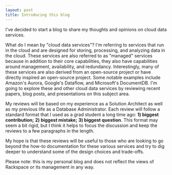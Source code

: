 ```yaml
---
layout: post
title: Introducing this blog
---
```


I've decided to start a blog to share my thoughts and opinions on cloud data services. 

<!--more-->

What do I mean by "cloud data services"? I'm referring to services that run in the cloud and are designed for storing, processing, and analyzing data in the cloud. These services are also referred to as "managed" services because in addition to their core capabilities, they also have capabilities around management, availability, and redundancy. Interestingly, many of these services are also derived from an open-source project or have directly inspired an open-source project. Some notable examples include Amazon's Aurora, Google's Dataflow, and Microsoft's DocumentDB. I'm going to explore these and other cloud data services by reviewing recent papers, blog posts, and presentations on this subject area. 

My reviews will be based on my experience as a Solution Architect as well as my previous life as a Database Administrator. Each review will follow a standard format that I used as a grad student a long time ago: **1) biggest contribution;** **2) biggest mistake;** **3) biggest question**. This format may seem a bit rigid, but I think it helps to focus the discussion and keep the reviews to a few paragraphs in the length. 

My hope is that these reviews will be useful to those who are looking to go beyond the how-to documentation for these various services and try to dig deeper to understand some of the design choices and trade-offs. 

Please note: this is my personal blog and does not reflect the views of Rackspace or its management in any way.